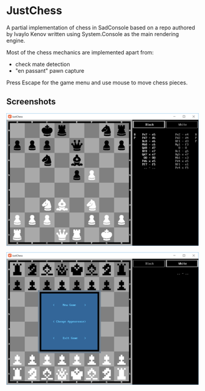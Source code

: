 # JustChess

A partial implementation of chess in SadConsole based on a repo authored by Ivaylo Kenov written using System.Console as the main rendering engine.

Most of the chess mechanics are implemented apart from:
- check mate detection
- "en passant" pawn capture

Press Escape for the game menu and use mouse to move chess pieces.

## Screenshots

![screenshot](/screenshot.png)

![screenshot](/screenshot2.png)
